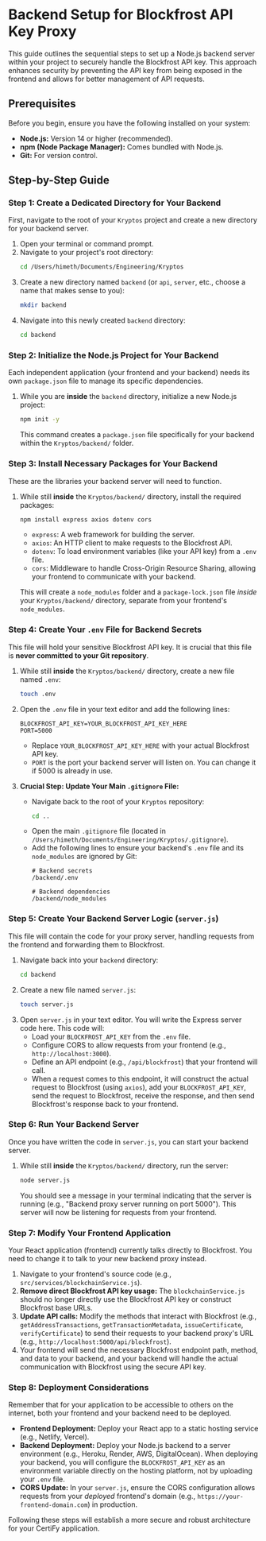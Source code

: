 # Backend Setup for Blockfrost API Key Proxy

This guide outlines the sequential steps to set up a Node.js backend server within your project to securely handle the Blockfrost API key. This approach enhances security by preventing the API key from being exposed in the frontend and allows for better management of API requests.

## Prerequisites

Before you begin, ensure you have the following installed on your system:

*   **Node.js:** Version 14 or higher (recommended).
*   **npm (Node Package Manager):** Comes bundled with Node.js.
*   **Git:** For version control.

## Step-by-Step Guide

### Step 1: Create a Dedicated Directory for Your Backend

First, navigate to the root of your `Kryptos` project and create a new directory for your backend server.

1.  Open your terminal or command prompt.
2.  Navigate to your project's root directory:
    ```bash
    cd /Users/himeth/Documents/Engineering/Kryptos
    ```
3.  Create a new directory named `backend` (or `api`, `server`, etc., choose a name that makes sense to you):
    ```bash
    mkdir backend
    ```
4.  Navigate into this newly created `backend` directory:
    ```bash
    cd backend
    ```

### Step 2: Initialize the Node.js Project for Your Backend

Each independent application (your frontend and your backend) needs its own `package.json` file to manage its specific dependencies.

1.  While you are **inside** the `backend` directory, initialize a new Node.js project:
    ```bash
    npm init -y
    ```
    This command creates a `package.json` file specifically for your backend within the `Kryptos/backend/` folder.

### Step 3: Install Necessary Packages for Your Backend

These are the libraries your backend server will need to function.

1.  While still **inside** the `Kryptos/backend/` directory, install the required packages:
    ```bash
    npm install express axios dotenv cors
    ```
    *   `express`: A web framework for building the server.
    *   `axios`: An HTTP client to make requests to the Blockfrost API.
    *   `dotenv`: To load environment variables (like your API key) from a `.env` file.
    *   `cors`: Middleware to handle Cross-Origin Resource Sharing, allowing your frontend to communicate with your backend.

    This will create a `node_modules` folder and a `package-lock.json` file *inside* your `Kryptos/backend/` directory, separate from your frontend's `node_modules`.

### Step 4: Create Your `.env` File for Backend Secrets

This file will hold your sensitive Blockfrost API key. It is crucial that this file is **never committed to your Git repository**.

1.  While still **inside** the `Kryptos/backend/` directory, create a new file named `.env`:
    ```bash
    touch .env
    ```
2.  Open the `.env` file in your text editor and add the following lines:
    ```
    BLOCKFROST_API_KEY=YOUR_BLOCKFROST_API_KEY_HERE
    PORT=5000
    ```
    *   Replace `YOUR_BLOCKFROST_API_KEY_HERE` with your actual Blockfrost API key.
    *   `PORT` is the port your backend server will listen on. You can change it if 5000 is already in use.

3.  **Crucial Step: Update Your Main `.gitignore` File:**
    *   Navigate back to the root of your `Kryptos` repository:
        ```bash
        cd ..
        ```
    *   Open the main `.gitignore` file (located in `/Users/himeth/Documents/Engineering/Kryptos/.gitignore`).
    *   Add the following lines to ensure your backend's `.env` file and its `node_modules` are ignored by Git:
        ```
        # Backend secrets
        /backend/.env

        # Backend dependencies
        /backend/node_modules
        ```

### Step 5: Create Your Backend Server Logic (`server.js`)

This file will contain the code for your proxy server, handling requests from the frontend and forwarding them to Blockfrost.

1.  Navigate back into your `backend` directory:
    ```bash
    cd backend
    ```
2.  Create a new file named `server.js`:
    ```bash
    touch server.js
    ```
3.  Open `server.js` in your text editor. You will write the Express server code here. This code will:
    *   Load your `BLOCKFROST_API_KEY` from the `.env` file.
    *   Configure CORS to allow requests from your frontend (e.g., `http://localhost:3000`).
    *   Define an API endpoint (e.g., `/api/blockfrost`) that your frontend will call.
    *   When a request comes to this endpoint, it will construct the actual request to Blockfrost (using `axios`), add your `BLOCKFROST_API_KEY`, send the request to Blockfrost, receive the response, and then send Blockfrost's response back to your frontend.

### Step 6: Run Your Backend Server

Once you have written the code in `server.js`, you can start your backend server.

1.  While still **inside** the `Kryptos/backend/` directory, run the server:
    ```bash
    node server.js
    ```
    You should see a message in your terminal indicating that the server is running (e.g., "Backend proxy server running on port 5000"). This server will now be listening for requests from your frontend.

### Step 7: Modify Your Frontend Application

Your React application (frontend) currently talks directly to Blockfrost. You need to change it to talk to your new backend proxy instead.

1.  Navigate to your frontend's source code (e.g., `src/services/blockchainService.js`).
2.  **Remove direct Blockfrost API key usage:** The `blockchainService.js` should no longer directly use the Blockfrost API key or construct Blockfrost base URLs.
3.  **Update API calls:** Modify the methods that interact with Blockfrost (e.g., `getAddressTransactions`, `getTransactionMetadata`, `issueCertificate`, `verifyCertificate`) to send their requests to your backend proxy's URL (e.g., `http://localhost:5000/api/blockfrost`).
4.  Your frontend will send the necessary Blockfrost endpoint path, method, and data to your backend, and your backend will handle the actual communication with Blockfrost using the secure API key.

### Step 8: Deployment Considerations

Remember that for your application to be accessible to others on the internet, both your frontend and your backend need to be deployed.

*   **Frontend Deployment:** Deploy your React app to a static hosting service (e.g., Netlify, Vercel).
*   **Backend Deployment:** Deploy your Node.js backend to a server environment (e.g., Heroku, Render, AWS, DigitalOcean). When deploying your backend, you will configure the `BLOCKFROST_API_KEY` as an environment variable directly on the hosting platform, not by uploading your `.env` file.
*   **CORS Update:** In your `server.js`, ensure the CORS configuration allows requests from your *deployed* frontend's domain (e.g., `https://your-frontend-domain.com`) in production.

Following these steps will establish a more secure and robust architecture for your CertiFy application.
